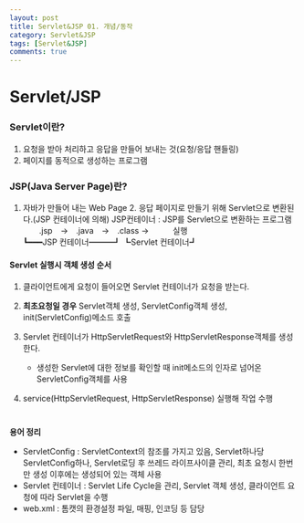 ```yaml
---
layout: post
title: Servlet&JSP 01. 개념/동작
category: Servlet&JSP
tags: [Servlet&JSP]
comments: true
---
```


# Servlet/JSP

### Servlet이란?

1.	요청을 받아 처리하고 응답을 만들어 보내는 것(요청/응답 핸들링)
2. 페이지를 동적으로 생성하는 프로그램

### JSP(Java Server Page)란?
1. 자바가 만들어 내는 Web Page 2. 응답 페이지로 만들기 위해 Servlet으로 변환된다.(JSP 컨테이너에 의해)
	JSP컨테이너 : JSP를 Servlet으로 변환하는 프로그램  
	 &emsp;&emsp;.jsp&emsp;→&emsp;.java&emsp;→&emsp;.class →&emsp;&emsp;&emsp;실행
	&emsp;  
  ┗━━━JSP 컨테이너━━━┛   ┗Servlet 컨테이너┛

#### Servlet 실행시 객체 생성 순서
1. 클라이언트에게 요청이 들어오면 Servlet 컨테이너가 요청을 받는다.
2. **최초요청일 경우** Servlet객체 생성, ServletConfig객체 생성, init(ServletConfig)메소드 호출

3. Servlet 컨테이너가 HttpServletRequest와 HttpServletResponse객체를 생성한다.
	-	생성한 Servlet에 대한 정보를 확인할 때 init메소드의 인자로 넘어온 ServletConfig객체를 사용

4. service(HttpServletRequest, HttpServletResponse) 실행해 작업 수행  
#
**용어 정리**
* ServletConfig : ServletContext의 참조를 가지고 있음, Servlet하나당 ServletConfig하나, Servlet로딩 후 쓰레드 라이프사이클 관리, 최초 요청시 한번만 생성 이후에는 생성되어 있는 객체 사용
* Servlet 컨테이너 : Servlet Life Cycle을 관리, Servlet 객체 생성, 클라이언트 요청에 따라 Servlet을 수행
* web.xml : 톰캣의 환경설정 파일, 매핑, 인코딩 등 담당





